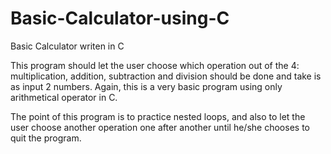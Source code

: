 # Basic-Calculator-using-C
Basic Calculator writen in C

This program should let the user choose which operation out of the 4: multiplication, addition, subtraction and division should be done and take is as input 2 numbers.
Again, this is a very basic program using only arithmetical operator in C.

The point of this program is to practice nested loops, and also to let the user choose another operation one after another until he/she chooses to quit the program.
